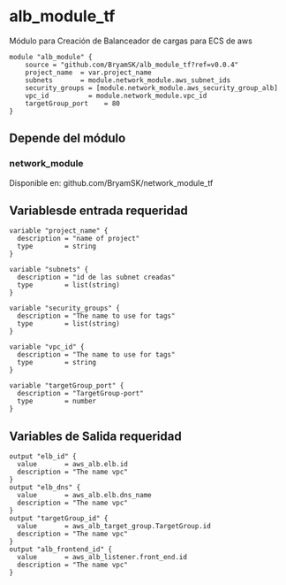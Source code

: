 # alb_module_tf
Módulo para Creación de Balanceador de cargas para ECS de aws

```
module "alb_module" {
    source = "github.com/BryamSK/alb_module_tf?ref=v0.0.4"
    project_name  = var.project_name
    subnets       = module.network_module.aws_subnet_ids
    security_groups = [module.network_module.aws_security_group_alb]
    vpc_id          = module.network_module.vpc_id
    targetGroup_port    = 80
}
```
## Depende del módulo
### network_module
Disponible en: github.com/BryamSK/network_module_tf

## Variablesde entrada requeridad

```
variable "project_name" {
  description = "name of project"
  type        = string
}

variable "subnets" {
  description = "id de las subnet creadas"
  type        = list(string)
}

variable "security_groups" {
  description = "The name to use for tags"
  type        = list(string)
}

variable "vpc_id" {
  description = "The name to use for tags"
  type        = string
}

variable "targetGroup_port" {
  description = "TargetGroup-port"
  type        = number
}
```
## Variables de Salida requeridad
```
output "elb_id" {
  value       = aws_alb.elb.id
  description = "The name vpc"
}
output "elb_dns" {
  value       = aws_alb.elb.dns_name
  description = "The name vpc"
}
output "targetGroup_id" {
  value       = aws_alb_target_group.TargetGroup.id
  description = "The name vpc"
}
output "alb_frontend_id" {
  value       = aws_alb_listener.front_end.id
  description = "The name vpc"
}
```
